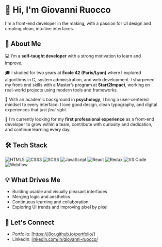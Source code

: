 # 👋 Hi, I'm Giovanni Ruocco

I'm a front-end developer in the making, with a passion for UI design and creating clean, intuitive interfaces.

## 🧠 About Me

💻 I'm a **self-taught developer** with a strong motivation to learn and improve. 

🎓 I studied for two years at **École 42 (Paris/Lyon)** where I explored algorithms in C, system administration, and web development. I sharpened my front-end skills with a Master’s program at **Start2Impact**, working on real-world projects using modern tools and frameworks.

🎨 With an academic background in **psychology**, I bring a user-centered mindset to every interface. I love good design, clean typography, and digital experiences that just *feel right*.

🌱 I’m currently looking for my **first professional experience** as a front-end developer to grow within a team, contribute with curiosity and dedication, and continue learning every day.

## 🛠 Tech Stack

![HTML5](https://img.shields.io/badge/HTML5-E34F26?style=for-the-badge&logo=html5&logoColor=white)
![CSS3](https://img.shields.io/badge/CSS3-1572B6?style=for-the-badge&logo=css3&logoColor=white)
![SCSS](https://img.shields.io/badge/Sass-CC6699?style=for-the-badge&logo=sass&logoColor=white)
![JavaScript](https://img.shields.io/badge/JavaScript-F7DF1E?style=for-the-badge&logo=javascript&logoColor=black)
![React](https://img.shields.io/badge/React-20232A?style=for-the-badge&logo=react&logoColor=61DAFB)
![Redux](https://img.shields.io/badge/Redux-764ABC?style=for-the-badge&logo=redux&logoColor=white)
![VS Code](https://img.shields.io/badge/VSCode-007ACC?style=for-the-badge&logo=visual-studio-code&logoColor=white)
![Webflow](https://img.shields.io/badge/Webflow-4353FF?style=for-the-badge&logo=webflow&logoColor=white)

## 💡 What Drives Me

- Building usable and visually pleasant interfaces  
- Merging logic and aesthetics  
- Continuous learning and collaboration  
- Exploring UI trends and improving pixel by pixel

## 🤝 Let's Connect

- Portfolio: [https://j0or.github.io/portfolio/]  
- LinkedIn: [linkedin.com/in/giovanni-ruocco/](https://www.linkedin.com/in/giovanni-ruocco/)
